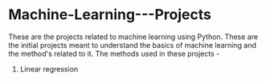 # Machine-Learning---Projects
These are the projects related to machine learning using Python. These are the initial projects meant to understand the basics of machine learning and the method's related to it.
The methods used in these projects - 
1. Linear regression
